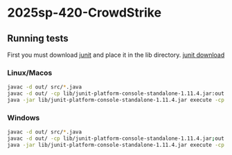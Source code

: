 # 2025sp-420-CrowdStrike

## Running tests
First you must download [junit](https://repo1.maven.org/maven2/org/junit/platform/junit-platform-console-standalone/1.11.4/junit-platform-console-standalone-1.11.4.jar) and place it in the lib directory.
[junit download](https://repo1.maven.org/maven2/org/junit/platform/junit-platform-console-standalone/1.11.4/junit-platform-console-standalone-1.11.4.jar)
### Linux/Macos
```sh
javac -d out/ src/*.java
javac -d out/ -cp lib/junit-platform-console-standalone-1.11.4.jar:out test/*.java
java -jar lib/junit-platform-console-standalone-1.11.4.jar execute -cp out --scan-class-path
```

### Windows
```sh
javac -d out/ src/*.java
javac -d out/ -cp lib/junit-platform-console-standalone-1.11.4.jar;out test/*.java
java -jar lib/junit-platform-console-standalone-1.11.4.jar execute -cp out --scan-class-path
```